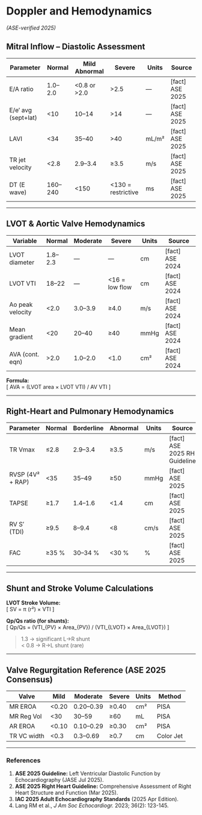 # Doppler and Hemodynamics  
*(ASE-verified 2025)*  

## Mitral Inflow – Diastolic Assessment  
| Parameter | Normal | Mild Abnormal | Severe | Units | Source |
|------------|---------|---------------|---------|--------|---------|
| E/A ratio | 1.0–2.0 | <0.8 or >2.0 | >2.5 | — | [fact] ASE 2025 |
| E/e′ avg (sept+lat) | <10 | 10–14 | >14 | — | [fact] ASE 2025 |
| LAVI | <34 | 35–40 | >40 | mL/m² | [fact] ASE 2025 |
| TR jet velocity | <2.8 | 2.9–3.4 | ≥3.5 | m/s | [fact] ASE 2025 |
| DT (E wave) | 160–240 | <150 | <130 = restrictive | ms | [fact] ASE 2025 |

---

## LVOT & Aortic Valve Hemodynamics  
| Variable | Normal | Moderate | Severe | Units | Source |
|-----------|---------|-----------|---------|--------|---------|
| LVOT diameter | 1.8–2.3 | — | — | cm | [fact] ASE 2024 |
| LVOT VTI | 18–22 | — | <16 = low flow | cm | [fact] ASE 2024 |
| Ao peak velocity | <2.0 | 3.0–3.9 | ≥4.0 | m/s | [fact] ASE 2024 |
| Mean gradient | <20 | 20–40 | ≥40 | mmHg | [fact] ASE 2024 |
| AVA (cont. eqn) | >2.0 | 1.0–2.0 | <1.0 | cm² | [fact] ASE 2024 |

**Formula:**  
\[
AVA = (LVOT area × LVOT VTI) / AV VTI
\]

---

## Right-Heart and Pulmonary Hemodynamics  
| Parameter | Normal | Borderline | Abnormal | Units | Source |
|------------|---------|-------------|-----------|--------|---------|
| TR Vmax | ≤2.8 | 2.9–3.4 | ≥3.5 | m/s | [fact] ASE 2025 RH Guideline |
| RVSP (4V² + RAP) | <35 | 35–49 | ≥50 | mmHg | [fact] ASE 2025 |
| TAPSE | ≥1.7 | 1.4–1.6 | <1.4 | cm | [fact] ASE 2025 |
| RV S′ (TDI) | ≥9.5 | 8–9.4 | <8 | cm/s | [fact] ASE 2025 |
| FAC | ≥35 % | 30–34 % | <30 % | % | [fact] ASE 2025 |

---

## Shunt and Stroke Volume Calculations  

**LVOT Stroke Volume:**  
\[
SV = π (r²) × VTI
\]

**Qp/Qs ratio (for shunts):**  
\[
Qp/Qs = (VTI_{PV} × Area_{PV}) / (VTI_{LVOT} × Area_{LVOT})
\]
  > 1.3 → significant L→R shunt  
  < 0.8 → R→L shunt (rare)

---

## Valve Regurgitation Reference (ASE 2025 Consensus)  

| Valve | Mild | Moderate | Severe | Units | Method |
|--------|-------|-----------|---------|--------|--------|
| MR EROA | <0.20 | 0.20–0.39 | ≥0.40 | cm² | PISA |
| MR Reg Vol | <30 | 30–59 | ≥60 | mL | PISA |
| AR EROA | <0.10 | 0.10–0.29 | ≥0.30 | cm² | PISA |
| TR VC width | <0.3 | 0.3–0.69 | ≥0.7 | cm | Color Jet |

---

### References
1. **ASE 2025 Guideline:** Left Ventricular Diastolic Function by Echocardiography (JASE Jul 2025).  
2. **ASE 2025 Right Heart Guideline:** Comprehensive Assessment of Right Heart Structure and Function (Mar 2025).  
3. **IAC 2025 Adult Echocardiography Standards** (2025 Apr Edition).  
4. Lang RM et al., *J Am Soc Echocardiogr.* 2023; 36(2): 123-145.  
